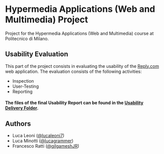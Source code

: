 # Hypermedia Applications (Web and Multimedia) Project
Project for the Hypermedia Applications (Web and Multimedia) course at Politecnico di Milano. 

## Usability Evaluation
This part of the project consists in evaluating the usability of the [Reply.com](https://www.reply.com/en/) web application. The evaluation consists of the following activities:
- Inspection
- User-Testing
- Reporting

#### The files of the final Usability Report can be found in the [Usability Delivery Folder](https://github.com/lucagrammer/HypermediaProject/tree/master/Usability%20Report/Deliverable).


## Authors
- Luca Leoni ([@lucaleoni7](https://github.com/lucaleoni7))
- Luca Minotti ([@lucagrammer](https://github.com/lucagrammer))
- Francesco Ratti ([@gilgameshJR](https://github.com/GilgameshJR))
